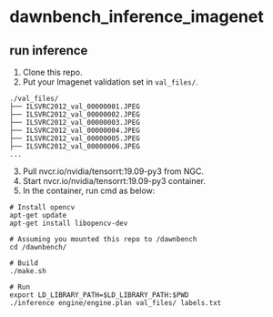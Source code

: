 # dawnbench_inference_imagenet

## run inference
1. Clone this repo.
2. Put your Imagenet validation set in `val_files/`.
```Example:
./val_files/
├── ILSVRC2012_val_00000001.JPEG
├── ILSVRC2012_val_00000002.JPEG
├── ILSVRC2012_val_00000003.JPEG
├── ILSVRC2012_val_00000004.JPEG
├── ILSVRC2012_val_00000005.JPEG
├── ILSVRC2012_val_00000006.JPEG
...
```
3. Pull nvcr.io/nvidia/tensorrt:19.09-py3 from NGC.
4. Start nvcr.io/nvidia/tensorrt:19.09-py3 container.
5. In the container, run cmd as below:
```
# Install opencv
apt-get update
apt-get install libopencv-dev

# Assuming you mounted this repo to /dawnbench
cd /dawnbench/   

# Build
./make.sh

# Run
export LD_LIBRARY_PATH=$LD_LIBRARY_PATH:$PWD
./inference engine/engine.plan val_files/ labels.txt
```
